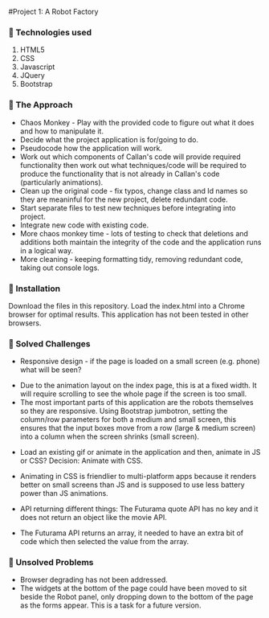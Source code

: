 #Project 1: A Robot Factory

### &#x1F535; Technologies used
1. HTML5
2. CSS
3. Javascript
4. JQuery
5. Bootstrap

### &#x1F535; The Approach
* Chaos Monkey - Play with the provided code to figure out what it does and how to manipulate it.
* Decide what the project application is for/going to do. 
* Pseudocode how the application will work.
* Work out which components of Callan's code will provide required functionality then work out what techniques/code will be required to produce the functionality that is not already in Callan's code (particularly animations).
* Clean up the original code - fix typos, change class and Id names so they are meaninful for the new project, delete redundant code.
* Start separate files to test new techniques before integrating into project.
* Integrate new code with existing code.
* More chaos monkey time - lots of testing to check that deletions and additions both maintain the integrity of the code and the application runs in a logical way. 
* More cleaning - keeping formatting tidy, removing redundant code, taking out console logs.

### &#x1F535; Installation
Download the files in this repository.
Load the index.html into a Chrome browser for optimal results.
This application has not been tested in other browsers.

### &#x1F535; Solved Challenges
* Responsive design - if the page is loaded on a small screen (e.g. phone) what will be seen?  

- Due to the animation layout on the index page, this is at a fixed width. It will require scrolling to see the whole page if the screen is too small.
- The most important parts of this application are the robots themselves so they are responsive.  Using Bootstrap jumbotron, setting the column/row parameters for both a medium and small screen, this ensures that the input boxes move from a row (large & medium screen) into a column when the screen shrinks (small screen).

* Load an existing gif or animate in the application and then, animate in JS or CSS? Decision: Animate with CSS. 

- Animating in CSS is friendlier to multi-platform apps because it renders better on small screens than JS and is supposed to use less battery power than JS animations.

* API returning different things: The Futurama quote API has no key and it does not return an object like the movie API.
- The Futurama API returns an array, it needed to have an extra bit of code which then selected the value from the array.

### &#x1F535; Unsolved Problems
* Browser degrading has not been addressed.
* The widgets at the bottom of the page could have been moved to sit beside the Robot panel, only dropping down to the bottom of the page as the forms appear. This is a task for a future version.
